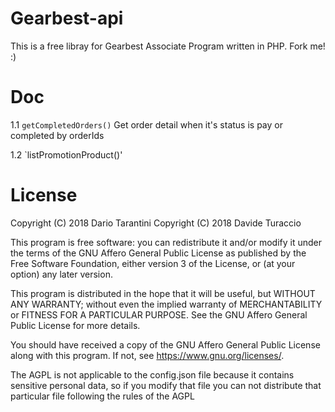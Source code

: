# Gearbest-api

This is a free libray for Gearbest Associate Program written in PHP. Fork me! :)

# Doc

1.1 `getCompletedOrders()`
Get order detail when it's status is pay or completed by orderIds

1.2 `listPromotionProduct()'


# License

Copyright (C) 2018 Dario Tarantini
Copyright (C) 2018 Davide Turaccio

This program is free software: you can redistribute it and/or modify
it under the terms of the GNU Affero General Public License as
published by the Free Software Foundation, either version 3 of the
License, or (at your option) any later version.

This program is distributed in the hope that it will be useful,
but WITHOUT ANY WARRANTY; without even the implied warranty of
MERCHANTABILITY or FITNESS FOR A PARTICULAR PURPOSE.  See the
GNU Affero General Public License for more details.

You should have received a copy of the GNU Affero General Public License
along with this program.  If not, see <https://www.gnu.org/licenses/>.

The AGPL is not applicable to the config.json file because it contains sensitive personal data, so if you 
modify that file you can not distribute that particular file following the rules of the AGPL
